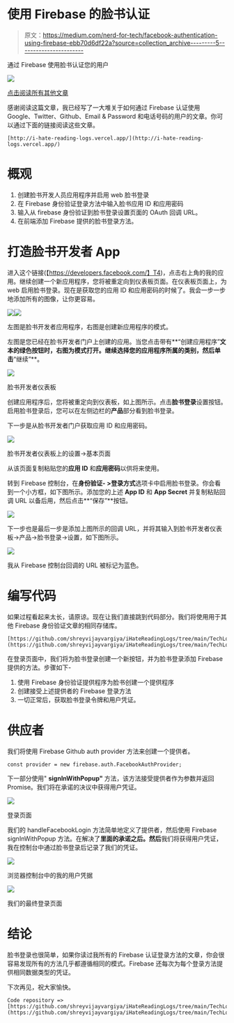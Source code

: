 # 使用 Firebase 的脸书认证

> 原文：<https://medium.com/nerd-for-tech/facebook-authentication-using-firebase-ebb70d6df22a?source=collection_archive---------5----------------------->

通过 Firebase 使用脸书认证您的用户

![](img/a93fc9c11bc86b902694b4ada5f66af4.png)

[点击阅读所有其他文章](http://i-hate-reading-logs.vercel.app/)

感谢阅读这篇文章，我已经写了一大堆关于如何通过 Firebase 认证使用 Google、Twitter、Github、Email & Password 和电话号码的用户的文章。你可以通过下面的链接阅读这些文章。

```
[http://i-hate-reading-logs.vercel.app/](http://i-hate-reading-logs.vercel.app/)
```

# 概观

1.  创建脸书开发人员应用程序并启用 web 脸书登录
2.  在 Firebase 身份验证登录方法中输入脸书应用 ID 和应用密码
3.  输入从 firebase 身份验证到脸书登录设置页面的 OAuth 回调 URL。
4.  在前端添加 Firebase 提供的脸书登录方法。

# **打造脸书开发者 App**

进入这个链接(【https://developers.facebook.com/】T4)，点击右上角的我的应用。继续创建一个新应用程序，您将被重定向到仪表板页面。在仪表板页面上，为 web 启用脸书登录。现在是获取您的应用 ID 和应用密码的时候了。我会一步一步地添加所有的图像，让你更容易。

![](img/f006074c22e9e1fd450f469cdda69eed.png)![](img/b5dd7e8b2ff13ab8cc1cac16b530bb86.png)

左图是脸书开发者应用程序，右图是创建新应用程序的模式。

左图是您已经在脸书开发者门户上创建的应用。当您点击带有**“创建应用程序”**文本的绿色按钮时，右图为模式打开。继续选择您的应用程序所属的类别，然后单击**“继续”**。

![](img/f8cd2cd005c9d7ed7e75c5c0e54117e2.png)

脸书开发者仪表板

创建应用程序后，您将被重定向到仪表板，如上图所示。点击**脸书登录**设置按钮。启用脸书登录后，您可以在左侧边栏的**产品**部分看到脸书登录。

下一步是从脸书开发者门户获取应用 ID 和应用密码。

![](img/e215d9b6f2199d42a3a8e918c329ae4c.png)

脸书开发者仪表板上的设置->基本页面

从该页面复制粘贴您的**应用 ID** 和**应用密码**以供将来使用。

转到 Firebase 控制台，在**身份验证- >登录方式**选项卡中启用脸书登录。你会看到一个小方框，如下图所示。添加您的上述 **App ID** 和 **App Secret** 并复制粘贴回调 URL 以备后用，然后点击**“保存”**按钮。

![](img/5db0d29aae3812f771fd789acbd8dc84.png)

下一步也是最后一步是添加上图所示的回调 URL，并将其输入到脸书开发者仪表板->产品->脸书登录->设置，如下图所示。

![](img/ee59176e22397f63739fe28ccd2b9106.png)

我从 Firebase 控制台回调的 URL 被标记为蓝色。

# 编写代码

如果过程看起来太长，请原谅。现在让我们直接跳到代码部分。我们将使用用于其他 Firebase 身份验证文章的相同存储库。

```
[https://github.com/shreyvijayvargiya/iHateReadingLogs/tree/main/TechLogs/PhoneNumberAuthentication](https://github.com/shreyvijayvargiya/iHateReadingLogs/tree/main/TechLogs/PhoneNumberAuthentication)
```

在登录页面中，我们将为脸书登录创建一个新按钮，并为脸书登录添加 Firebase 提供的方法。步骤如下-

1.  使用 Firebase 身份验证提供程序为脸书创建一个提供程序
2.  创建接受上述提供者的 Firebase 登录方法
3.  一切正常后，获取脸书登录令牌和用户凭证。

# 供应者

我们将使用 Firebase Github auth provider 方法来创建一个提供者。

```
const provider = new firebase.auth.FacebookAuthProvider;
```

下一部分使用" **signInWithPopup"** 方法，该方法接受提供者作为参数并返回 Promise。我们将在承诺的决议中获得用户凭证。

![](img/1d4407abf2daf8526f9bd3678ca9fcea.png)

登录页面

我们的 handleFacebookLogin 方法简单地定义了提供者，然后使用 Firebase signInWithPopup 方法。在解决了**里面的承诺之后。然后**我们将获得用户凭证，我在控制台中通过脸书登录后记录了我们的凭证。

![](img/6c66a4ab82f7e09cbf1fd54c9974660f.png)

浏览器控制台中的我的用户凭据

![](img/c1b5802abff209afac4379bda21413c9.png)

我们的最终登录页面

# 结论

脸书登录也很简单，如果你读过我所有的 Firebase 认证登录方法的文章，你会很容易发现所有的方法几乎都遵循相同的模式。Firebase 还每次为每个登录方法提供相同数据类型的凭证。

下次再见，祝大家愉快。

```
Code repository => [https://github.com/shreyvijayvargiya/iHateReadingLogs/tree/main/TechLogs/FacebookAuthentication](https://github.com/shreyvijayvargiya/iHateReadingLogs/tree/main/TechLogs/FacebookAuthentication)
```